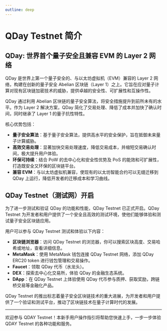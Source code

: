 ```yaml
---
outline: deep
---
```


# QDay Testnet 简介

## QDay: 世界首个量子安全且兼容 EVM 的 Layer 2 网络

QDay 是世界上第一个量子安全的、与以太坊虚拟机（EVM）兼容的 Layer 2 网络，构建在创新的量子安全 Abelian 区块链（Layer 1）之上。它旨在应对量子计算对现有区块链加密技术的威胁，提供卓越的安全性、可扩展性和互操作性。

QDay 通过利用 Abelian 区块链的量子安全算法，将安全措施提升到前所未有的水平。作为 Layer 2 解决方案，QDay 简化了交易处理、降低了成本并加快了确认时间，同时继承了 Layer 1 的量子抗性特性。

核心优势包括：

- **量子安全算法**：基于量子安全算法，提供高水平的安全保护，旨在抵御未来量子计算威胁。
- **高效交易处理**：显著加快交易处理速度，降低交易成本，并缩短交易确认时间，极大提升用户体验。
- **环保可持续**：结合 PoW 的去中心化和安全性优势及 PoS 的能效和可扩展性，打造既安全又环保的区块链平台。
- **兼容 EVM**：与以太坊虚拟机兼容，使现有的以太坊智能合约可以无缝迁移到 QDay 上运行，降低开发者的迁移成本和学习曲线。

## QDay Testnet（测试网）开启

为了进一步测试和验证 QDay 的功能和性能，QDay Testnet 已正式开启。QDay Testnet 为开发者和用户提供了一个安全且高效的测试环境，使他们能够体验和测试量子安全区块链应用。

用户可以参与 QDay Testnet 测试和体验以下内容：

- **区块链浏览器**：访问 QDay Testnet 的浏览器，你可以搜索区块高度、交易哈希或地址，查看详细信息。
- **MetaMask**：使用 MetaMask 钱包连接 QDay Testnet 网络，添加 QDay ERC20 token 进行钱包管理和交易操作。
- **Faucet**：领取 QDay 代币（水龙头）。
- **DEX**：探索去中心化交易所，体验 QDay 的金融生态系统。
- **DApp**：在 QDay Testnet 上体验使用 QDay 代币参与质押、获取奖励，跨链桥交易等金融化产品。

QDay Testnet 的推出标志着量子安全区块链技术的重大进展，为开发者和用户提供了一个验证和测试平台，推动了区块链技术在量子计算时代的发展。

---

欢迎参与 QDAY Testnet！本新手用户操作指引将帮助您快速上手，一步一步体验 QDAY Testnet 的各种功能和服务。

